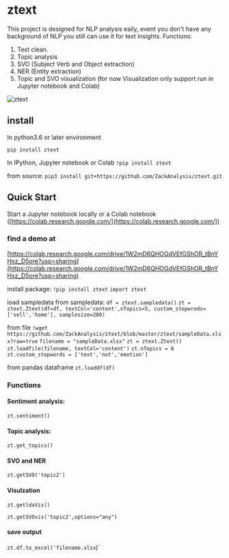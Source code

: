 # ztext

This project is designed for NLP analysis eaily, event you don't have any background of NLP you still can use it for text insights.
Functions:
  1. Text clean.
  2. Topic analysis
  3. SVO (Subject Verb and Object extraction)
  4. NER (Entity extraction)
  5. Topic and SVO visualization (for now Visualization only support run in Jupyter notebook and Colab)

![ztext](https://raw.githubusercontent.com/ZackAnalysis/ztext/master/ztextdemo.png)

## install

In python3.6 or later environment

`pip install ztext`

In IPython, Jupyter notebook or Colab
`!pip install ztext`

from source:
`pip3 install git+https://github.com/ZackAnalysis/ztext.git`

## Quick Start

Start a Jupyter notebook locally or a Colab notebook ([https://colab.research.google.com/](https://colab.research.google.com/))

### find a demo at
[https://colab.research.google.com/drive/1W2mD6QHOGdVEfGShOR_tBnYHxz_D5ore?usp=sharing](https://colab.research.google.com/drive/1W2mD6QHOGdVEfGShOR_tBnYHxz_D5ore?usp=sharing)

install package:
`!pip install ztext`
`import ztext`

load sampledata
from sampledata:
`df = ztext.sampledata()`
`zt = ztext.Ztext(df=df, textCol='content',nTopics=5, custom_stopwrods=['sell','home'], samplesize=200)`

from file 
`!wget https://github.com/ZackAnalysis/ztext/blob/master/ztext/sampleData.xlsx?raw=true`
`filename = "sampleData.xlsx"`
`zt = ztext.Ztext()`
`zt.loadfile(filename, textCol='content')`
`zt.nTopics = 6`
`zt.custom_stopwords = ['text','not','emotion']`

from pandas dataframe
`zt.loaddf(df)`

### Functions

#### Sentiment analysis:
`zt.sentiment()`

#### Topic analysis:
`zt.get_topics()`

#### SVO and NER
`zt.getSVO('topic2')`

#### Visulzation
`zt.getldaVis()`

`zt.getSVOvis('topic2',options="any")`

#### save output

`zt.df.to_excel('filename.xlsx`)`








